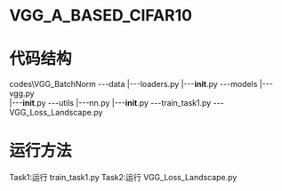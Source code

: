 # VGG_A_BASED_CIFAR10

# 代码结构
codes\VGG_BatchNorm
---data
   |---loaders.py
   |---__init__.py
---models
   |---vgg.py   
   |---__init__.py
---utils
   |---nn.py
   |---__init__.py
---train_task1.py
---VGG_Loss_Landscape.py

# 运行方法
Task1:运行 train_task1.py
Task2:运行 VGG_Loss_Landscape.py
